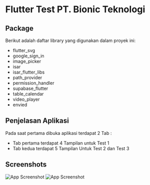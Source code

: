 # Flutter Test PT. Bionic Teknologi

## Package

Berikut adalah daftar library yang digunakan dalam proyek ini:

- flutter_svg
- google_sign_in
- image_picker
- isar
- isar_flutter_libs
- path_provider
- permission_handler
- supabase_flutter
- table_calendar
- video_player
- envied

## Penjelasan Aplikasi

Pada saat pertama dibuka aplikasi terdapat 2 Tab :

- Tab pertama terdapat 4 Tampilan untuk Test 1
- Tab kedua terdapat 5 Tampilan Untuk Test 2 dan Test 3

## Screenshots

![App Screenshot](https://i.postimg.cc/pL6FFKvf/Screenshot-1715270103.png)
![App Screenshot](https://i.postimg.cc/QMKWkVNR/Screenshot-1715270108.png)
